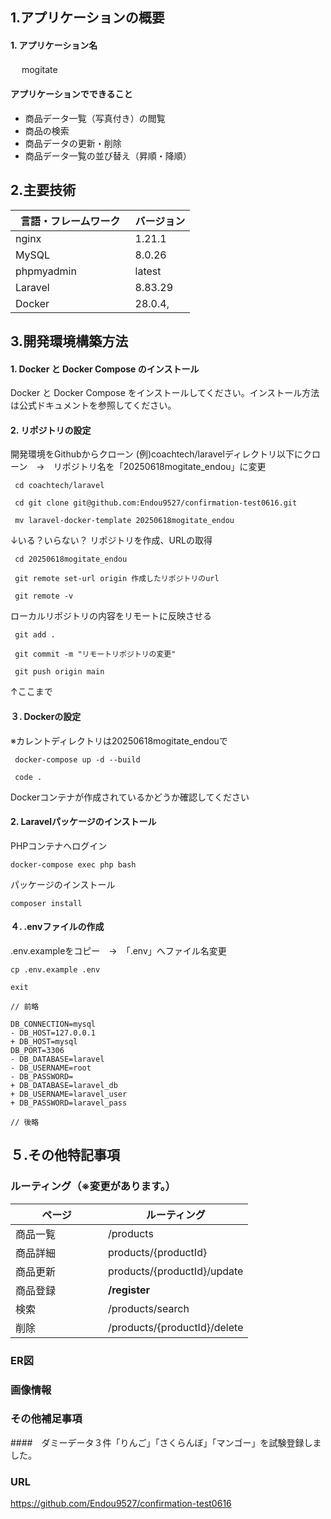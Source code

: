 ## 1.アプリケーションの概要

#### 1. アプリケーション名

　 mogitate

#### アプリケーションでできること

- 商品データ一覧（写真付き）の閲覧
- 商品の検索
- 商品データの更新・削除
- 商品データ一覧の並び替え（昇順・降順）

## 2.主要技術

| 言語・フレームワーク　 | バージョン |
| -------------------- | ---------- |
| nginx                | 1.21.1     |
| MySQL                | 8.0.26     |
| phpmyadmin           | latest     |
| Laravel              | 8.83.29    |
| Docker               | 28.0.4,    |


## 3.開発環境構築方法

#### 1. Docker と Docker Compose のインストール

Docker と Docker Compose をインストールしてください。インストール方法は公式ドキュメントを参照してください。


#### 2. リポジトリの設定

開発環境をGithubからクローン
(例)coachtech/laravelディレクトリ以下にクローン　→　リポジトリ名を「20250618mogitate_endou」に変更
```
 cd coachtech/laravel
```
```
 cd git clone git@github.com:Endou9527/confirmation-test0616.git
```
```
 mv laravel-docker-template 20250618mogitate_endou
```


↓いる？いらない？
リポジトリを作成、URLの取得
```
 cd 20250618mogitate_endou
```
```
 git remote set-url origin 作成したリポジトリのurl
```
```
 git remote -v
```

ローカルリポジトリの内容をリモートに反映させる
```
 git add .
```
```
 git commit -m "リモートリポジトリの変更"
```
```
 git push origin main
```
↑ここまで


#### ３. Dockerの設定

※カレントディレクトリは20250618mogitate_endouで
```
 docker-compose up -d --build
```
```
 code .
```
Dockerコンテナが作成されているかどうか確認してください


#### 2. Laravelパッケージのインストール

PHPコンテナへログイン

```
docker-compose exec php bash
```

パッケージのインストール

```
composer install
```


#### ４. .envファイルの作成

.env.exampleをコピー　→　「.env」へファイル名変更
```
cp .env.example .env
```

```
exit
```


```
// 前略

DB_CONNECTION=mysql
- DB_HOST=127.0.0.1
+ DB_HOST=mysql
DB_PORT=3306
- DB_DATABASE=laravel
- DB_USERNAME=root
- DB_PASSWORD=
+ DB_DATABASE=laravel_db
+ DB_USERNAME=laravel_user
+ DB_PASSWORD=laravel_pass

// 後略

```


## ５.その他特記事項

### ルーティング（※変更があります。）

  | ページ　   　　　　| ルーティング        　 |
  | ------------- | ----------------------------|
  | 商品一覧        | /products                   |
  | 商品詳細       | products/{productId}        |
  | 商品更新　　    | products/{productId}/update |
  | 商品登録       | __/register__　　　　　           |
  | 検索　　        | /products/search             |
  | 削除  　　      | /products/{productId}/delete |

### ER図


### 画像情報


### その他補足事項
  ####　ダミーデータ３件「りんご」「さくらんぼ」「マンゴー」を試験登録しました。

### URL
https://github.com/Endou9527/confirmation-test0616

